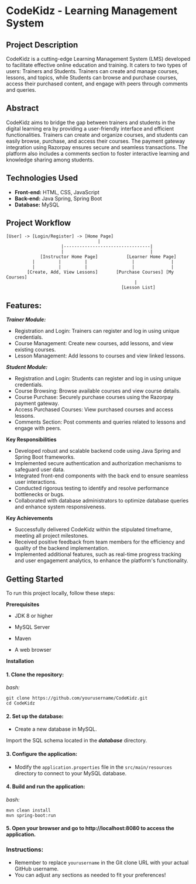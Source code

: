 # CodeKidz - Learning Management System

## Project Description
CodeKidz is a cutting-edge Learning Management System (LMS) developed to facilitate effective online education and training. It caters to two types of users: Trainers and Students. Trainers can create and manage courses, lessons, and topics, while Students can browse and purchase courses, access their purchased content, and engage with peers through comments and queries.

## Abstract
CodeKidz aims to bridge the gap between trainers and students in the digital learning era by providing a user-friendly interface and efficient functionalities. Trainers can create and organize courses, and students can easily browse, purchase, and access their courses. The payment gateway integration using Razorpay ensures secure and seamless transactions. The platform also includes a comments section to foster interactive learning and knowledge sharing among students.

## Technologies Used
- **Front-end:** HTML, CSS, JavaScript
- **Back-end:** Java Spring, Spring Boot
- **Database:** MySQL

## Project Workflow
```plaintext
[User] -> [Login/Register] -> [Home Page]
                                   |
                     |---------------------------------|
                     |                                 |
             [Instructor Home Page]           [Learner Home Page]
          |         |         |                 |              |
          |         |         |                 |              |
        [Create, Add, View Lessons]       [Purchase Courses] [My Courses]
                                                 |
                                            [Lesson List]

```
## Features:

***Trainer Module:***

- Registration and Login: Trainers can register and log in using unique credentials.
- Course Management: Create new courses, add lessons, and view existing courses.
- Lesson Management: Add lessons to courses and view linked lessons.

***Student Module:***

- Registration and Login: Students can register and log in using unique credentials.
- Course Browsing: Browse available courses and view course details.
- Course Purchase: Securely purchase courses using the Razorpay payment gateway.
- Access Purchased Courses: View purchased courses and access lessons.
- Comments Section: Post comments and queries related to lessons and engage with peers.

**Key Responsibilities**

- Developed robust and scalable backend code using Java Spring and Spring Boot frameworks.
- Implemented secure authentication and authorization mechanisms to safeguard user data.
- Integrated front-end components with the back end to ensure seamless user interactions.
- Conducted rigorous testing to identify and resolve performance bottlenecks or bugs.
- Collaborated with database administrators to optimize database queries and enhance system responsiveness.

**Key Achievements**

- Successfully delivered CodeKidz within the stipulated timeframe, meeting all project milestones.
- Received positive feedback from team members for the efficiency and quality of the backend implementation.
- Implemented additional features, such as real-time progress tracking and user engagement analytics, to enhance the platform's functionality.

## Getting Started
To run this project locally, follow these steps:

**Prerequisites**

- JDK 8 or higher

- MySQL Server

- Maven

- A web browser

**Installation**

#### 1. Clone the repository:

*bash:* 
```
git clone https://github.com/yourusername/CodeKidz.git
cd CodeKidz
```

#### 2. Set up the database:

- Create a new database in MySQL.

Import the SQL schema located in the ***database*** directory.

#### 3. Configure the application:

- Modify the `application.properties` file in the `src/main/resources` directory to connect to your MySQL database.

#### 4. Build and run the application:

*bash:* 
```
mvn clean install
mvn spring-boot:run
```

#### 5. Open your browser and go to http://localhost:8080 to access the application.
 

### Instructions:
- Remember to replace `yourusername` in the Git clone URL with your actual GitHub username.
- You can adjust any sections as needed to fit your preferences!

